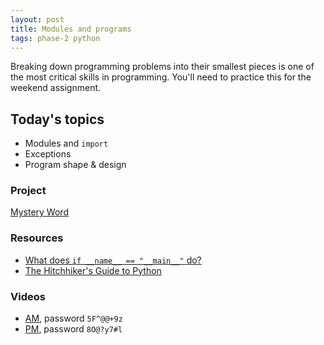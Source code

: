 ```yaml
---
layout: post
title: Modules and programs
tags: phase-2 python
---
```


Breaking down programming problems into their smallest pieces is one of the most critical skills in programming. You'll need to practice this for the weekend assignment.

## Today's topics

- Modules and `import`
- Exceptions
- Program shape & design

### Project

[Mystery Word](https://classroom.github.com/a/hVmmrX9Y)

### Resources

- [What does `if __name__ == "__main__"` do?](https://stackoverflow.com/questions/419163/what-does-if-name-main-do)
- [The Hitchhiker's Guide to Python](https://docs.python-guide.org/)

### Videos

- [AM](https://us02web.zoom.us/rec/share/-M1uN7Hq8D5JT4nxxh31S6QaD63cX6a803Ub-voEmhm69XkW2IpJWhKL4DcoL48K), password `5F^@@+9z`
- [PM](https://us02web.zoom.us/rec/share/9-IpMqrN_2ROYbfo1Hz7X6UFJdjMaaa81SYX_vsJzUeewWtVr_Rp6IdZlTvAxGHh), password `8O@?y7#l`
